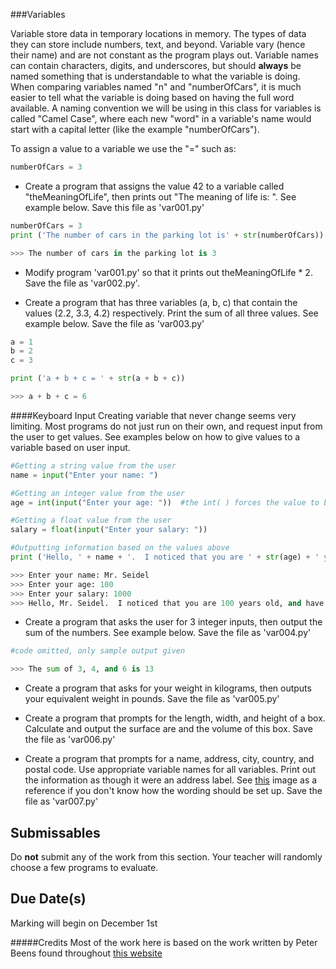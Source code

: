 

###Variables

Variable store data in temporary locations in memory.  The types of data they can store include numbers, text, and beyond.  Variable vary (hence their name) and are not constant as the program plays out.  Variable names can contain characters, digits, and underscores, but should **always** be named something that is understandable to what the variable is doing.  When comparing variables named "n" and "numberOfCars", it is much easier to tell what the variable is doing based on having the full word available.  A naming convention we will be using in this class for variables is called "Camel Case", where each new "word" in a variable's name would start with a capital letter (like the example "numberOfCars").

To assign a value to a variable we use the "=" such as:
```python
numberOfCars = 3
```

* Create a program that assigns the value 42 to a variable called "theMeaningOfLife", then prints out "The meaning of life is: <value of theMeaningOfLife variable>".  See example below.  Save this file as 'var001.py'
```python
numberOfCars = 3
print ('The number of cars in the parking lot is' + str(numberOfCars))

>>> The number of cars in the parking lot is 3
```

* Modify program 'var001.py' so that it prints out theMeaningOfLife * 2.  Save the file as 'var002.py'.

* Create a program that has three variables (a, b, c) that contain the values (2.2, 3.3, 4.2) respectively.  Print the sum of all three values.  See example below. Save the file as 'var003.py'
```python
a = 1
b = 2
c = 3

print ('a + b + c = ' + str(a + b + c))

>>> a + b + c = 6
```

####Keyboard Input
Creating variable that never change seems very limiting.  Most programs do not just run on their own, and request input from the user to get values.  See examples below on how to give values to a variable based on user input.

```python
#Getting a string value from the user
name = input("Enter your name: ")

#Getting an integer value from the user
age = int(input("Enter your age: "))  #the int( ) forces the value to be an integer

#Getting a float value from the user
salary = float(input("Enter your salary: "))

#Outputting information based on the values above
print ('Hello, ' + name + '.  I noticed that you are ' + str(age) + ' years old, and have a salary of ' + str(salary) + '.')

>>> Enter your name: Mr. Seidel
>>> Enter your age: 100
>>> Enter your salary: 1000
>>> Hello, Mr. Seidel.  I noticed that you are 100 years old, and have a salary of 1000.
```

* Create a program that asks the user for 3 integer inputs, then output the sum of the numbers.  See example below.  Save the file as 'var004.py'

```python
#code omitted, only sample output given

>>> The sum of 3, 4, and 6 is 13
```

* Create a program that asks for your weight in kilograms, then outputs your equivalent weight in pounds.  Save the file as 'var005.py'

* Create a program that prompts for the length, width, and height of a box.  Calculate and output the surface are and the volume of this box.  Save the file as 'var006.py'

* Create a program that prompts for a name, address, city, country, and postal code.  Use appropriate variable names for all variables.  Print out the information as though it were an address label.  See [this](http://rlv.zcache.ca/canada_maple_leaf_flag_gray_and_black_design_label-ra2922e7f29604aa5af6d84b0298c203b_v1130_8byvr_324.jpg) image as a reference if you don't know how the wording should be set up.  Save the file as 'var007.py'

Submissables
------------
Do **not** submit any of the work from this section.  Your teacher will randomly choose a few programs to evaluate.

Due Date(s)
----------
Marking will begin on December 1st


#####Credits
Most of the work here is based on the work written by Peter Beens found throughout [this website](http://www2.beens.org/ics/python)
